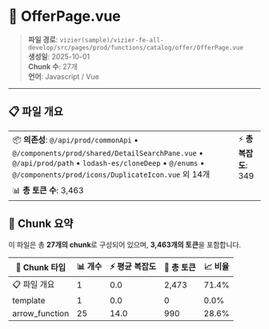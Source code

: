 # 📄 OfferPage.vue

> **파일 경로**: `vizier(sample)/vizier-fe-all-develop/src/pages/prod/functions/catalog/offer/OfferPage.vue`  
> **생성일**: 2025-10-01  
> **Chunk 수**: 27개  
> **언어**: Javascript / Vue
---


## 📋 파일 개요

| | |
|--|--|
| 📦 **의존성**: `@/api/prod/commonApi` • `@/components/prod/shared/DetailSearchPane.vue` • `@/api/prod/path` • `lodash-es/cloneDeep` • `@/enums` • `@/components/prod/icons/DuplicateIcon.vue` 외 14개 | ⚡ **총 복잡도**: 349 |
| 📊 **총 토큰 수**: 3,463 |  |






## 🧩 Chunk 요약

이 파일은 총 **27개의 chunk**로 구성되어 있으며, **3,463개의 토큰**을 포함합니다.

| 🧩 Chunk 타입 | 📊 개수 | ⚡ 평균 복잡도 | 📝 총 토큰 | 📈 비율 |
|---------------|--------|-------------|----------|--------|
| 📋 파일 개요 | 1 | 0.0 | 2,473 | 71.4% |
| template | 1 | 0.0 | 0 | 0.0% |
| arrow_function | 25 | 14.0 | 990 | 28.6% |

